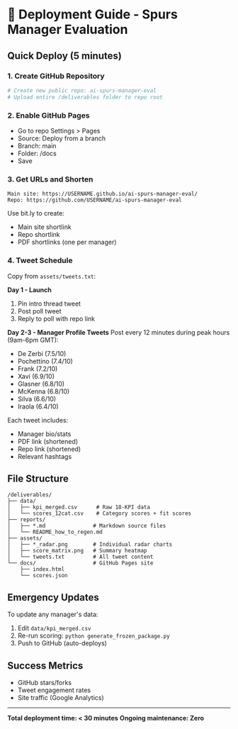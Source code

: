 # 🚀 Deployment Guide - Spurs Manager Evaluation

## Quick Deploy (5 minutes)

### 1. Create GitHub Repository
```bash
# Create new public repo: ai-spurs-manager-eval
# Upload entire /deliverables folder to repo root
```

### 2. Enable GitHub Pages
- Go to repo Settings > Pages
- Source: Deploy from a branch
- Branch: main
- Folder: /docs
- Save

### 3. Get URLs and Shorten
```
Main site: https://USERNAME.github.io/ai-spurs-manager-eval/
Repo: https://github.com/USERNAME/ai-spurs-manager-eval
```

Use bit.ly to create:
- Main site shortlink
- Repo shortlink  
- PDF shortlinks (one per manager)

### 4. Tweet Schedule

Copy from `assets/tweets.txt`:

**Day 1 - Launch**
1. Pin intro thread tweet
2. Post poll tweet
3. Reply to poll with repo link

**Day 2-3 - Manager Profile Tweets**
Post every 12 minutes during peak hours (9am-6pm GMT):
- De Zerbi (7.5/10) 
- Pochettino (7.4/10)
- Frank (7.2/10)
- Xavi (6.9/10)
- Glasner (6.8/10)
- McKenna (6.8/10)
- Silva (6.6/10)
- Iraola (6.4/10)

Each tweet includes:
- Manager bio/stats
- PDF link (shortened)
- Repo link (shortened)
- Relevant hashtags

## File Structure
```
/deliverables/
├── data/
│   ├── kpi_merged.csv      # Raw 18-KPI data
│   └── scores_12cat.csv    # Category scores + fit scores
├── reports/
│   ├── *.md               # Markdown source files
│   └── README_how_to_regen.md
├── assets/
│   ├── *_radar.png        # Individual radar charts
│   ├── score_matrix.png   # Summary heatmap
│   └── tweets.txt         # All tweet content
└── docs/                  # GitHub Pages site
    ├── index.html
    └── scores.json
```

## Emergency Updates

To update any manager's data:
1. Edit `data/kpi_merged.csv`
2. Re-run scoring: `python generate_frozen_package.py`
3. Push to GitHub (auto-deploys)

## Success Metrics
- GitHub stars/forks
- Tweet engagement rates
- Site traffic (Google Analytics)

---
**Total deployment time: < 30 minutes**
**Ongoing maintenance: Zero**
